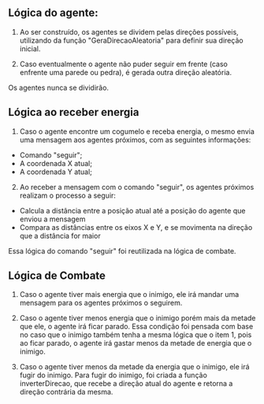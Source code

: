 ## Lógica do agente:

1. Ao ser construído, os agentes se dividem pelas direções possíveis, utilizando da função "GeraDirecaoAleatoria" para definir sua direção inicial.

2. Caso eventualmente o agente não puder seguir em frente (caso enfrente uma parede ou pedra), é gerada outra direção aleatória.

Os agentes nunca se dividirão.

## Lógica ao receber energia

1. Caso o agente encontre um cogumelo e receba energia, o mesmo envia uma mensagem aos agentes próximos, com as seguintes informações:

* Comando "seguir";
* A coordenada X atual;
* A coordenada Y atual;

2. Ao receber a mensagem com o comando "seguir", os agentes próximos realizam o processo a seguir:

* Calcula a distância entre a posição atual até a posição do agente que enviou a mensagem
* Compara as distâncias entre os eixos X e Y, e se movimenta na direção que a distância for maior

Essa lógica do comando "seguir" foi reutilizada na lógica de combate.

## Lógica de Combate

1. Caso o agente tiver mais energia que o inimigo, ele irá mandar uma mensagem para os agentes próximos o seguirem.

2. Caso o agente tiver menos energia que o inimigo porém mais da metade que ele, o agente irá ficar parado. Essa condição foi pensada com base no caso que o inimigo também tenha a mesma lógica que o item 1, pois ao ficar parado, o agente irá gastar menos da metade de energia que o inimigo.

3. Caso o agente tiver menos da metade da energia que o inimigo, ele irá fugir do inimigo. Para fugir do inimigo, foi criada a função inverterDirecao, que recebe a direção atual do agente e retorna a direção contrária da mesma.

